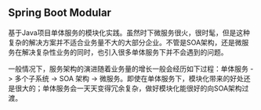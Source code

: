 
## Spring Boot Modular

基于Java项目单体服务的模块化实践。虽然时下微服务很火，很时髦，但是这种复杂的解决方案并不适合业务量不大的大部分企业。不管是SOA架构，还是微服务在解决复杂性业务的同时，也引入很多单体服务下并不会遇到的问题。

一般情况下，服务架构的演进随着业务量的增长一般会经历如下过程：单体服务 -> 多个子系统 -> SOA 架构 -> 微服务。即使在单体服务下，模块化带来的好处还是很大的；单体服务会一天天变得冗余复杂，做好模块化能很好的向SOA架构过渡。